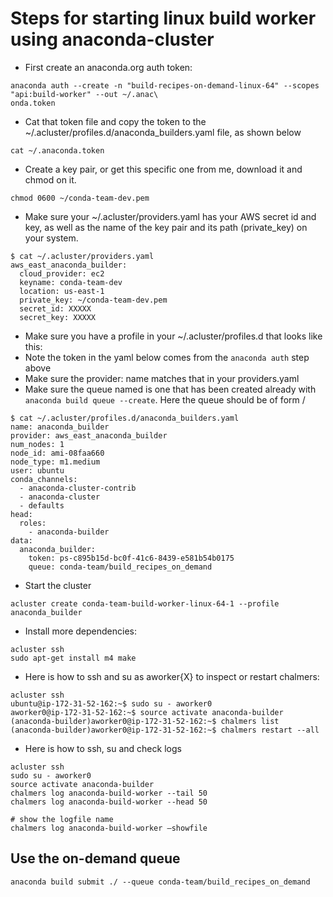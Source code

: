 # Steps for starting linux build worker using anaconda-cluster

 * First create an anaconda.org auth token:

```
anaconda auth --create -n "build-recipes-on-demand-linux-64" --scopes "api:build-worker" --out ~/.anac\
onda.token
```

 * Cat that token file and copy the token to the  ~/.acluster/profiles.d/anaconda_builders.yaml file, as shown below

```
cat ~/.anaconda.token
```

* Create a key pair, or get this specific one from me, download it and chmod on it.
 
```
chmod 0600 ~/conda-team-dev.pem
```
 * Make sure your ~/.acluster/providers.yaml has your AWS secret id and key, as well as the name of the key pair and its path (private_key) on your system.

```
$ cat ~/.acluster/providers.yaml
aws_east_anaconda_builder:
  cloud_provider: ec2
  keyname: conda-team-dev
  location: us-east-1
  private_key: ~/conda-team-dev.pem
  secret_id: XXXXX
  secret_key: XXXXX
```

 * Make sure you have a profile in your ~/.acluster/profiles.d that looks like this:
 * Note the token in the yaml below comes from the ```anaconda auth``` step above
 * Make sure the provider: name matches that in your providers.yaml
 * Make sure the queue named is one that has been created already with ```anaconda build queue --create```.  Here the queue should be of form <user-organization-name>/<queue-name>
```
$ cat ~/.acluster/profiles.d/anaconda_builders.yaml
name: anaconda_builder
provider: aws_east_anaconda_builder
num_nodes: 1
node_id: ami-08faa660
node_type: m1.medium
user: ubuntu
conda_channels:
  - anaconda-cluster-contrib
  - anaconda-cluster
  - defaults
head:
  roles:
    - anaconda-builder
data:
  anaconda_builder:
    token: ps-c895b15d-bc0f-41c6-8439-e581b54b0175
    queue: conda-team/build_recipes_on_demand
```
 * Start the cluster

```
acluster create conda-team-build-worker-linux-64-1 --profile anaconda_builder
```

 * Install more dependencies:

```
acluster ssh
sudo apt-get install m4 make
```
 * Here is how to ssh and su as aworker{X} to inspect or restart chalmers:

```
acluster ssh
ubuntu@ip-172-31-52-162:~$ sudo su - aworker0
aworker0@ip-172-31-52-162:~$ source activate anaconda-builder
(anaconda-builder)aworker0@ip-172-31-52-162:~$ chalmers list
(anaconda-builder)aworker0@ip-172-31-52-162:~$ chalmers restart --all
```

* Here is how to ssh, su and check logs

```
acluster ssh
sudo su - aworker0
source activate anaconda-builder
chalmers log anaconda-build-worker --tail 50
chalmers log anaconda-build-worker --head 50

# show the logfile name
chalmers log anaconda-build-worker —showfile
```

## Use the on-demand queue

```
anaconda build submit ./ --queue conda-team/build_recipes_on_demand
```

